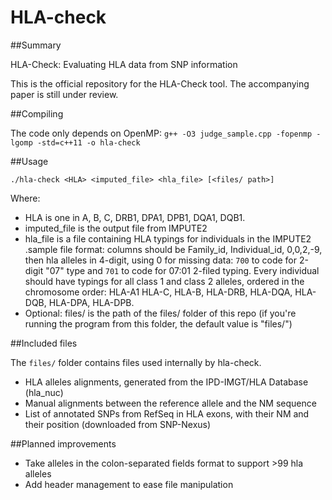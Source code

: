 # HLA-check

##Summary

HLA-Check: Evaluating HLA data from SNP information

This is the official repository for the HLA-Check tool. The accompanying paper is still under review.

##Compiling

The code only depends on OpenMP:
`g++ -O3 judge_sample.cpp -fopenmp -lgomp -std=c++11 -o hla-check`

##Usage

`./hla-check <HLA> <imputed_file> <hla_file> [<files/ path>]`

Where:
* HLA is one in A, B, C, DRB1, DPA1, DPB1, DQA1, DQB1.
* imputed_file is the output file from IMPUTE2
* hla_file is a file containing HLA typings for individuals in the IMPUTE2 .sample file format: columns should be Family_id, Individual_id, 0,0,2,-9, then hla alleles in 4-digit, using 0 for missing data: `700` to code for 2-digit "07" type and `701` to code for 07:01 2-filed typing. Every individual should have typings for all class 1 and class 2 alleles, ordered in the chromosome order: HLA-A1 HLA-C, HLA-B, HLA-DRB, HLA-DQA, HLA-DQB, HLA-DPA, HLA-DPB. 
* Optional: files/ is the path of the files/ folder of this repo (if you're running the program from this folder, the default value is "files/")

##Included files

The `files/` folder contains files used internally by hla-check.
* HLA alleles alignments, generated from the IPD-IMGT/HLA Database (hla_nuc)
* Manual alignments between the reference allele and the NM sequence
* List of annotated SNPs from RefSeq in HLA exons, with their NM and their position (downloaded from SNP-Nexus)

##Planned improvements

* Take alleles in the colon-separated fields format to support >99 hla alleles
* Add header management to ease file manipulation


